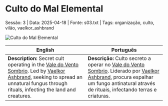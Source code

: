 # Culto do Mal Elemental

Sessão: 3 | Data: 2025-04-18 | Fonte: s03.txt | Tags: organização, culto, vilão, vaelkor_ashbrand

![Culto do Mal Elemental](org_blank.png)

| English | Português |
|---------|-----------|
| **Description:** Secret cult operating in the [Vale do Vento Sombrio](vale_do_vento_sombrio.md). Led by [Vaelkor Ashbrand](vaelkor_ashbrand.md), seeking to spread an unnatural fungus through rituals, infecting the land and creatures. | **Descrição:** Culto secreto a operar no [Vale do Vento Sombrio](vale_do_vento_sombrio.md). Liderado por [Vaelkor Ashbrand](vaelkor_ashbrand.md), procura espalhar um fungo antinatural através de rituais, infectando terras e criaturas. |




















